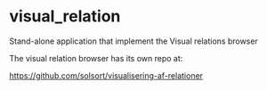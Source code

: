 visual_relation
===============

Stand-alone application that implement the Visual relations browser

The visual relation browser has its own repo at:

https://github.com/solsort/visualisering-af-relationer
